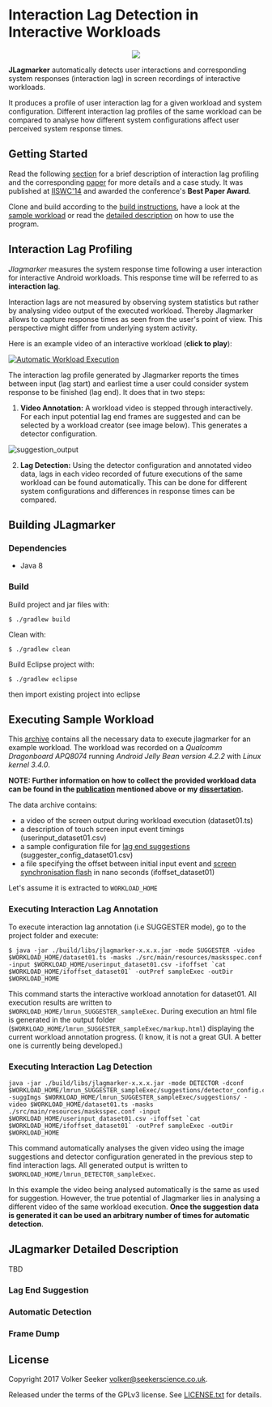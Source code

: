 # Interaction Lag Detection in Interactive Workloads

<div align="center">
  <a href="https://www.gnu.org/licenses/gpl-3.0.en.html" target="_blank">
    <img src="https://img.shields.io/badge/license-GNU%20GPL%20v3-blue.svg?style=flat">
  </a>
</div>

**JLagmarker** automatically detects user interactions and corresponding
system responses (interaction lag) in screen recordings of interactive workloads.

It produces a profile of user interaction lag for a given workload and system
configuration. Different interaction lag profiles of the same workload can be 
compared to analyse how different system configurations affect user perceived
system response times.

## Getting Started

Read the following [section](#interaction-lag-profiling) for a brief description of interaction lag profiling and the corresponding [paper](http://www.volkerseeker.com/docs/papers/measuring_qoe_IISWC2014.pdf) 
for more details and a case study. It was published at [IISWC'14](http://www.iiswc.org/iiswc2014/) 
and awarded the conference's **Best Paper Award**.

Clone and build according to the [build instructions](#building-jlagmarker), have a look at the [sample workload](#executing-sample-workload) or read the [detailed description](#jlagmarker-detailed-description) on how to use the program.

## Interaction Lag Profiling

*Jlagmarker* measures the system response time following a user interaction for interactive
Android workloads. This response time will be referred to as **interaction lag**.

Interaction lags are not measured by observing system statistics but rather by analysing
video output of the executed workload. Thereby Jlagmarker allows to capture response times
as seen from the user's point of view. This perspective might differ from underlying system 
activity.

Here is an example video of an interactive workload (**click to play**):

[![Automatic Workload Execution](http://img.youtube.com/vi/_HKicclVdpc/0.jpg)](http://www.youtube.com/watch?v=_HKicclVdpc)

The interaction lag profile generated by Jlagmarker reports the times between input (lag start)
and earliest time a user could consider system response to be finished (lag end). It does that
in two steps:

1. **Video Annotation:** A workload video is stepped through interactively. For each input potential
lag end frames are suggested and can be selected by a workload creator (see image below). This generates a detector configuration.

![suggestion_output](https://cloud.githubusercontent.com/assets/17176876/24946769/e982fe90-1f5b-11e7-86d2-34ef1ed159ef.png)

2. **Lag Detection:** Using the detector configuration and annotated video data, lags in each video recorded of future executions of the same workload can be found automatically. This can be done for different system configurations and differences in response times can be compared.

## Building JLagmarker

### Dependencies

* Java 8

### Build

Build project and jar files with:

```$ ./gradlew build```

Clean with:

```$ ./gradlew clean```

Build Eclipse project with:

```$ ./gradlew eclipse```

then import existing project into eclipse

## Executing Sample Workload

This [archive](https://drive.google.com/open?id=0BziCZ9zd_KatcWFLcDR2Yk45bUE) 
contains all the necessary data to execute jlagmarker
for an example workload. The workload was recorded on a 
*Qualcomm Dragonboard APQ8074* running *Android Jelly Bean version 4.2.2* 
with *Linux kernel 3.4.0*.

**NOTE: Further information on how to collect the provided workload 
data can be found in the [publication](http://www.volkerseeker.com/docs/papers/measuring_qoe_IISWC2014.pdf) 
mentioned above or my [dissertation](http://www.volkerseeker.com/about/).**

The data archive contains:

* a video of the screen output during workload execution (dataset01.ts)
* a description of touch screen input event timings (userinput_dataset01.csv)
* a sample configuration file for [lag end suggestions](#lag-end-suggestion) (suggester_config_dataset01.csv)
* a file specifying the offset between initial input event and [screen synchronisation flash](#jlagmarker-detailed-description) in nano seconds (ifoffset_dataset01)

Let's assume it is extracted to ```WORKLOAD_HOME```

### Executing Interaction Lag Annotation

To execute interaction lag annotation (i.e SUGGESTER mode), go to the project folder and execute:

```
$ java -jar ./build/libs/jlagmarker-x.x.x.jar -mode SUGGESTER -video $WORKLOAD_HOME/dataset01.ts -masks ./src/main/resources/masksspec.conf -input $WORKLOAD_HOME/userinput_dataset01.csv -ifoffset `cat $WORKLOAD_HOME/ifoffset_dataset01` -outPref sampleExec -outDir $WORKLOAD_HOME
```

This command starts the interactive workload annotation for dataset01. All execution results are written to ```$WORKLOAD_HOME/lmrun_SUGGESTER_sampleExec```. During execution an html file is generated in the output folder (```$WORKLOAD_HOME/lmrun_SUGGESTER_sampleExec/markup.html```) displaying the current workload annotation progress. (I know, it is not a great GUI. A better one is currently being developed.)

### Executing Interaction Lag Detection

```
java -jar ./build/libs/jlagmarker-x.x.x.jar -mode DETECTOR -dconf $WORKLOAD_HOME/lmrun_SUGGESTER_sampleExec/suggestions/detector_config.csv -suggImgs $WORKLOAD_HOME/lmrun_SUGGESTER_sampleExec/suggestions/ -video $WORKLOAD_HOME/dataset01.ts -masks ./src/main/resources/masksspec.conf -input $WORKLOAD_HOME/userinput_dataset01.csv -ifoffset `cat $WORKLOAD_HOME/ifoffset_dataset01` -outPref sampleExec -outDir $WORKLOAD_HOME
```
This command automatically analyses the given video using the image suggestions and detector configuration generated in the previous step to find interaction lags. All generated output is written to ```$WORKLOAD_HOME/lmrun_DETECTOR_sampleExec```.

In this example the video being analysed automatically is the same as used for suggestion. However, the true potential of Jlagmarker lies in analysing a different video of the same workload execution. **Once the suggestion data is generated it can be used an arbitrary number of times for automatic detection**.

## JLagmarker Detailed Description

TBD

### Lag End Suggestion

### Automatic Detection

### Frame Dump


## License

Copyright 2017 Volker Seeker <volker@seekerscience.co.uk>.

Released under the terms of the GPLv3 license. See [LICENSE.txt](/LICENSE.txt)
for details.

